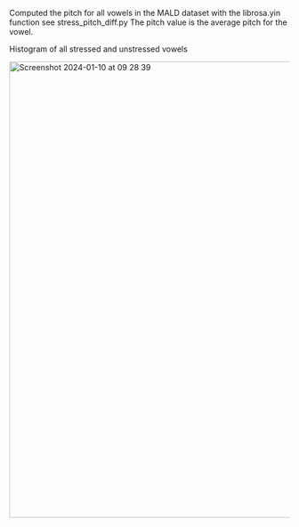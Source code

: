 Computed the pitch for all vowels in the MALD dataset with the librosa.yin function see stress_pitch_diff.py
The pitch value is the average pitch for the vowel.

Histogram of all stressed and unstressed vowels

<img width="820" alt="Screenshot 2024-01-10 at 09 28 39" src="https://github.com/martijnbentum/E2ELD-cautious-fiesta/assets/19554953/0a169e20-ddd8-4da4-9b52-42562df2ff43">
